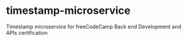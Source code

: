 # timestamp-microservice

Timestamp microservice for freeCodeCamp Back end Development and APIs certification
